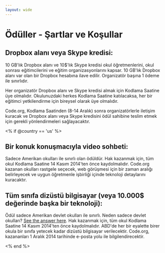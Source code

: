 ```yaml
---
layout: wide
---
```


# Ödüller - Şartlar ve Koşullar

## Dropbox alanı veya Skype kredisi:

10 GB'lık Dropbox alanı ve 10$'lık Skype kredisi okul öğretmenlerini, okul sonrası eğitimcilerini ve eğitim organizasyonlarını kapsar. 10 GB'lık Dropbox alanı var olan bir Dropbox hesabına ilave edilir. Organizatör başına 1 ödeme ile sınırlıdır.

Her organizatör Dropbox alanı ve Skype kredisi almak için Kodlama Saatine üye olmalıdır. Okulunuzdaki herkes Kodlama Saatine katılacaksa, her bir eğitimci yetkilendirme için bireysel olarak üye olmalıdır.

Code.org, Kodlama Saatinden (8-14 Aralık) sonra organizatörlerle iletişim kuracak ve Dropbox alanı veya Skype kredisini ödül sahibine teslim etmek için gerekli yönlendirmeleri sağlayacaktır.

<% if @country == 'us' %>

## Bir konuk konuşmacıyla video sohbeti:

Sadece Amerikan okulları ile sınırlı olan ödüldür. Hak kazanmak için, tüm okul Kodlama Saatine 14 Kasım 2014'ten önce kaydolmalıdır. Code.org kazanan okulları rastgele seçecek, web görüşmesi için bir zaman aralığı belirleyecek ve uygun öğretmenle işbirliği içinde teknoloji detaylarını kuracaktır.

## Tüm sınıfa dizüstü bilgisayar (veya 10.000$ değerinde başka bir teknoloji):

Ödül sadece Amerikan devlet okulları ile sınırlı. Neden sadece devlet okulları? [See the answer here](http://www.hourofcode.com/#faq). Hak kazanmak için, tüm okul Kodlama Saatine 14 Kasım 2014'ten önce kaydolmalıdır. ABD'de her bir eyalette birer okula bir sınıfa yetecek kadar dizüstü bilgisayar verilecektir. Code.org, kazananları 1 Aralık 2014 tarihinde e-posta yolu ile bilgilendirecektir.

<% end %>